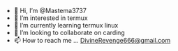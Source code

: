 - 👋 Hi, I’m @Mastema3737
- 👀 I’m interested in termux
- 🌱 I’m currently learning termux linux
- 💞️ I’m looking to collaborate on carding
- 📫 How to reach me ...
DivineRevenge666@gmail.com
<!---
Mastema3737/Mastema3737 is a ✨ special ✨ repository because its `README.md` (this file) appears on your GitHub profile.
You can click the Preview link to take a look at your changes.
--->
